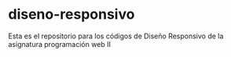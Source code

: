 # diseno-responsivo
Esta es el repositorio para los códigos de Diseño Responsivo de la asignatura programación web II
